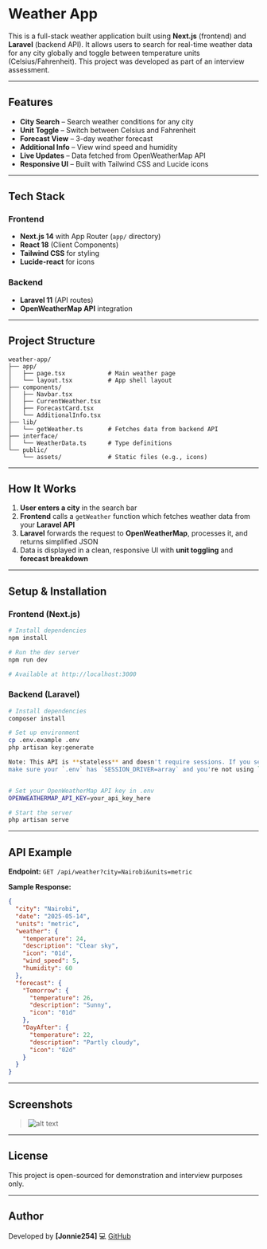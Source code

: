 # Weather App

This is a full-stack weather application built using **Next.js** (frontend) and **Laravel** (backend API). It allows users to search for real-time weather data for any city globally and toggle between temperature units (Celsius/Fahrenheit). This project was developed as part of an interview assessment.

---

## Features

* **City Search** – Search weather conditions for any city
* **Unit Toggle** – Switch between Celsius and Fahrenheit
* **Forecast View** – 3-day weather forecast
* **Additional Info** – View wind speed and humidity
* **Live Updates** – Data fetched from OpenWeatherMap API
* **Responsive UI** – Built with Tailwind CSS and Lucide icons

---

## Tech Stack

### Frontend

* **Next.js 14** with App Router (`app/` directory)
* **React 18** (Client Components)
* **Tailwind CSS** for styling
* **Lucide-react** for icons

### Backend

* **Laravel 11** (API routes)
* **OpenWeatherMap API** integration

---

## Project Structure

```
weather-app/
├── app/
│   ├── page.tsx            # Main weather page
│   └── layout.tsx          # App shell layout
├── components/
│   ├── Navbar.tsx
│   ├── CurrentWeather.tsx
│   ├── ForecastCard.tsx
│   └── AdditionalInfo.tsx
├── lib/
│   └── getWeather.ts       # Fetches data from backend API
├── interface/
│   └── WeatherData.ts      # Type definitions
└── public/
    └── assets/             # Static files (e.g., icons)
```

---

## How It Works

1. **User enters a city** in the search bar
2. **Frontend** calls a `getWeather` function which fetches weather data from your **Laravel API**
3. **Laravel** forwards the request to **OpenWeatherMap**, processes it, and returns simplified JSON
4. Data is displayed in a clean, responsive UI with **unit toggling** and **forecast breakdown**

---

## Setup & Installation

### Frontend (Next.js)

```bash
# Install dependencies
npm install

# Run the dev server
npm run dev

# Available at http://localhost:3000
```

### Backend (Laravel)

```bash
# Install dependencies
composer install

# Set up environment
cp .env.example .env
php artisan key:generate

Note: This API is **stateless** and doesn't require sessions. If you see session-related errors,
make sure your `.env` has `SESSION_DRIVER=array` and you're not using `StartSession` middleware in `api` routes.


# Set your OpenWeatherMap API key in .env
OPENWEATHERMAP_API_KEY=your_api_key_here

# Start the server
php artisan serve
```

---

## API Example

**Endpoint:** `GET /api/weather?city=Nairobi&units=metric`

**Sample Response:**

```json
{
  "city": "Nairobi",
  "date": "2025-05-14",
  "units": "metric",
  "weather": {
    "temperature": 24,
    "description": "Clear sky",
    "icon": "01d",
    "wind_speed": 5,
    "humidity": 60
  },
  "forecast": {
    "Tomorrow": {
      "temperature": 26,
      "description": "Sunny",
      "icon": "01d"
    },
    "DayAfter": {
      "temperature": 22,
      "description": "Partly cloudy",
      "icon": "02d"
    }
  }
}
```

---

## Screenshots

>![alt text](<Screenshot from 2025-05-14 17-41-31.png>)

---

##  License

This project is open-sourced for demonstration and interview purposes only.

---

##  Author

Developed by **\[Jonnie254]**
💻 [GitHub](https://github.com/jonnie254)

